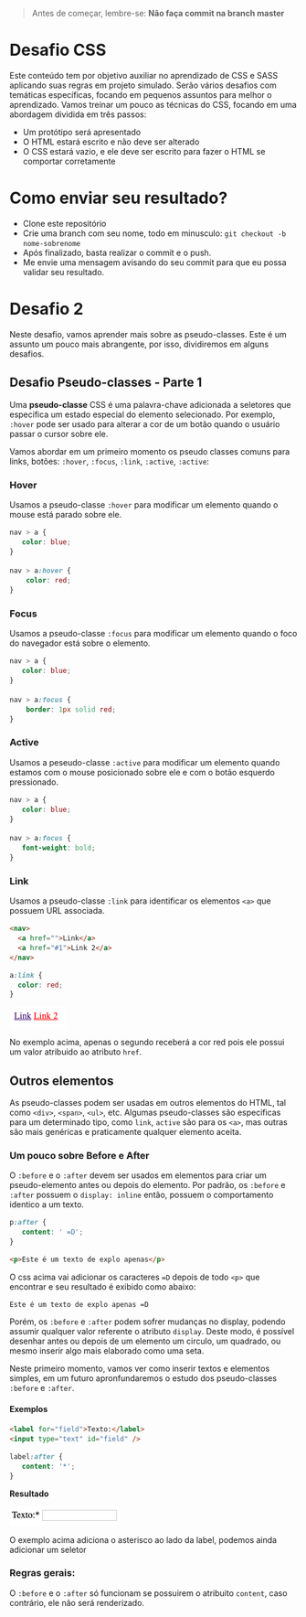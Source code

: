 > Antes de começar, lembre-se: **Não faça commit na branch master**

# Desafio CSS
Este conteúdo tem por objetivo auxiliar no aprendizado de CSS e SASS aplicando suas regras em projeto simulado. Serão vários desafios com temáticas específicas, focando em pequenos assuntos para melhor o aprendizado.
Vamos treinar um pouco as técnicas do CSS, focando em uma abordagem dividida em três passos:

* Um protótipo será apresentado
* O HTML estará escrito e não deve ser alterado
* O CSS estará vazio, e ele deve ser escrito para fazer o HTML se comportar corretamente

# Como enviar seu resultado?
* Clone este repositório
* Crie uma branch com seu nome, todo em minusculo: `git checkout -b nome-sobrenome`
* Após finalizado, basta realizar o commit e o push.
* Me envie uma mensagem avisando do seu commit para que eu possa validar seu resultado.

# Desafio 2
Neste desafio, vamos aprender mais sobre as pseudo-classes.
Este é um assunto um pouco mais abrangente, por isso, dividiremos em alguns desafios.

## Desafio Pseudo-classes - Parte 1
Uma **pseudo-classe** CSS é uma palavra-chave adicionada a seletores que especifica um estado especial do elemento selecionado. Por exemplo, `:hover` pode ser usado para alterar a cor de um botão quando o usuário passar o cursor sobre ele.

Vamos abordar em um primeiro momento os pseudo classes comuns para links, botões: `:hover`, `:focus`, `:link`, `:active`, `:active`:

### Hover
Usamos a pseudo-classe `:hover` para modificar um elemento quando o mouse está parado sobre ele.

```css
nav > a {
   color: blue;
}

nav > a:hover {
    color: red;
}
```

### Focus
Usamos a pseudo-classe `:focus` para modificar um elemento quando o foco do navegador está sobre o elemento.

```css
nav > a {
   color: blue;
}

nav > a:focus {
    border: 1px solid red;
}
```

### Active
Usamos a peseudo-classe `:active` para modificar um elemento quando estamos com o mouse posicionado sobre ele e com o botão esquerdo pressionado.

```css
nav > a {
   color: blue;
}

nav > a:focus {
   font-weight: bold;
}
```

### Link
Usamos a pseudo-classe `:link` para identificar os elementos `<a>` que possuem URL associada.
```html
<nav>
  <a href="">Link</a>
  <a href="#1">Link 2</a>
</nav>
```

```css
a:link {
  color: red;
}
```

![alt text](example-1.png)

No exemplo acima, apenas o segundo <a> receberá a cor red pois ele possui um valor atribuido ao atributo `href`.

## Outros elementos
As pseudo-classes podem ser usadas em outros elementos do HTML, tal como `<div>`, `<span>`, `<ul>`, etc.
Algumas pseudo-classes são especificas para um determinado tipo, como `link`, `active` são para os `<a>`, mas outras são mais genéricas e praticamente qualquer elemento aceita.

### Um pouco sobre Before e After
O `:before` e o `:after` devem ser usados em elementos para criar um pseudo-elemento antes ou depois do elemento.
Por padrão, os `:before` e `:after` possuem o `display: inline` então, possuem o comportamento identico a um texto.

```css
p:after {
   content: ' =D';
}
```
```html
<p>Este é um texto de explo apenas</p>
```

O css acima vai adicionar os caracteres `=D` depois de todo `<p>` que encontrar e seu resultado é exibido como abaixo:

```
Este é um texto de explo apenas =D
```

Porém, os `:before` e `:after` podem sofrer mudanças no display, podendo assumir qualquer valor referente o atributo `display`. Deste modo, é possível desenhar antes ou depois de um elemento um circulo, um quadrado, ou mesmo inserir algo mais elaborado como uma seta.

Neste primeiro momento, vamos ver como inserir textos e elementos simples, em um futuro apronfundaremos o estudo dos pseudo-classes `:before` e `:after`.

#### Exemplos
```html
<label for="field">Texto:</label>
<input type="text" id="field" />
```

```css
label:after {
   content: '*';
}
```

**Resultado**

![alt text](example-2.png)

O exemplo acima adiciona o asterisco ao lado da label, podemos ainda adicionar um seletor

### Regras gerais:
O `:before` e o `:after` só funcionam se possuirem o atribuito `content`, caso contrário, ele não será renderizado.